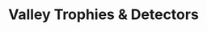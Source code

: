 ---
title: "Valley Trophies & Detectors"
url: /salinas/valley-trophies-und-detectors/
shop: Allgemein
---